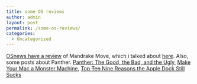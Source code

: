 ```yaml
---
title: some OS reviews
author: admin
layout: post
permalink: /some-os-reviews/
categories:
  - Uncategorized
---
```

[OSnews have a review][1] of Mandrake Move, which i talked about [here][2]. Also, some posts about Panther. [Panther: The Good, the Bad, and the Ugly][3], [Make Your Mac a Monster Machine][4], [Top <strike>Ten</strike> Nine Reasons the Apple Dock Still Sucks][5]

 [1]: http://www.osnews.com/story.php?news_id=5640
 [2]: http://blog.lotas-smartman.net/archives/001262.php
 [3]: http://www.asktog.com/columns/061PantherReview.html
 [4]: http://www.asktog.com/columns/060MonsterMac.html
 [5]: http://www.asktog.com/columns/044top10docksucks.html